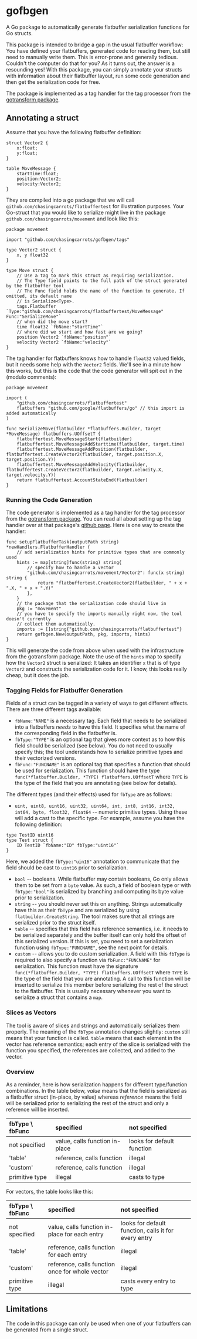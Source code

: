 # gofbgen
A Go package to automatically generate flatbuffer serialization functions for Go structs.

This package is intended to bridge a gap in the usual flatbuffer workflow: You have defined your flatbuffers, generated code for reading them, but still need to manually write them. This is error-prone and generally tedious. Couldn't the computer do that for you? As it turns out, the answer is a resounding yes! With this package, you can simply annotate your structs with information about their flatbuffer layout, run some code generation and then get the serialization code for free.

The package is implemented as a tag handler for the tag processor from the [gotransform package](https://github.com/chasingcarrots/gotransform).

## Annotating a struct
Assume that you have the following flatbuffer definition:
```flatbuffer
struct Vector2 {
    x:float;
    y:float;
}

table MoveMessage {
    startTime:float;
    position:Vector2;
    velocity:Vector2;
}
```
They are compiled into a go package that we will call `github.com/chasingcarrots/flatbuffertest` for illustration purposes. Your Go-struct that you would like to serialize might live in the package `github.com/chasingcarrots/movement` and look like this:
```golang
package movement

import "github.com/chasingcarrots/gofbgen/tags"

type Vector2 struct {
    x, y float32
}

type Move struct {
    // Use a tag to mark this struct as requiring serialization.
    // The Type field points to the full path of the struct generated by the flatbuffer tool
    // The Func field holds the name of the function to generate. If omitted, its default name
    // is Serialize<Type>.
    tags.Flatbuffer `Type:"github.com/chasingcarrots/flatbuffertest/MoveMessage" Func:"SerializeMove"`
    // when did the move start?
    time float32 `fbName:"startTime"`
    // where did we start and how fast are we going?
    position Vector2 `fbName:"position"`
    velocity Vector2 `fbName:"velocity"`
}
```
The tag handler for flatbuffers knows how to handle `float32` valued fields, but it needs some help with the `Vector2` fields. We'll see in a minute how this works, but this is the code that the code generator will spit out in the (modulo comments):

```golang
package movement

import (
	"github.com/chasingcarrots/flatbuffertest"
	flatbuffers "github.com/google/flatbuffers/go" // this import is added automatically
)

func SerializeMove(flatbuilder *flatbuffers.Builder, target *MoveMessage) flatbuffers.UOffsetT {
    flatbuffertest.MoveMessageStart(flatbuilder)
    flatbuffertest.MoveMessageAddStarttime(flatbuilder, target.time)
    flatbuffertest.MoveMessageAddPosition(flatbuilder, flatbuffertest.CreateVector2(flatbuilder, target.position.X, target.position.Y))
    flatbuffertest.MoveMessageAddVelocity(flatbuilder, flatbuffertest.CreateVector2(flatbuilder, target.velocity.X, target.velocity.Y))
	return flatbuffertest.AccountStateEnd(flatbuilder)
}
```

### Running the Code Generation
The code generator is implemented as a tag handler for the tag processor from the [gotransform package](https://github.com/chasingcarrots/gotransform). You can read all about setting up the tag handler over at that package's [github page](https://github.com/chasingcarrots/gotransform). Here is one way to create the handler:

```golang
func setupFlatbufferTask(outputPath string) *newHandlers.FlatbufferHandler {
    // add serialization hints for primitive types that are commonly used
	hints := map[string]func(string) string{
        // specify how to handle a vector
		"github.com/chasingcarrots/movement/Vector2": func(x string) string {
			return "flatbuffertest.CreateVector2(flatbuilder, " + x + ".X, " + x + ".Y)"
		},
    }
    // the package that the serialization code should live in
    pkg := "movement"
    // you have to specify the imports manually right now, the tool doesn't currently 
    // collect them automatically.
	imports := []string{"github.com/chasingcarrots/flatbuffertest"}
	return gofbgen.New(outputPath, pkg, imports, hints)
}
```
This will generate the code from above when used with the infrastructure from the gotransform package. Note the use of the `hints` map to specify how the `Vector2` struct is serialized: It takes an identifier `x` that is of type `Vector2` and constructs the serialization code for it. I know, this looks really cheap, but it does the job.

### Tagging Fields for Flatbuffer Generation
Fields of a struct can be tagged in a variety of ways to get different effects. There are three different tags available:
 * `fbName:"NAME"` is a necessary tag. Each field that needs to be serialized into a flatbuffers *needs* to have this field. It specifies what the name of the corresponding field in the flatbuffer is.
 * `fbType:"TYPE"` is an optional tag that gives more context as to how this field should be serialized (see below). You do not need to usually specify this; the tool understands how to serialize primitive types and their vectorized versions.
 * `fbFunc:"FUNCNAME"` is an optional tag that specifies a function that should be used for serialization. This function should have the type `func(*flatbuffer.Builder, *TYPE) flatbuffers.UOffsetT` where `TYPE` is the type of the field that you are annotating (see below for details).
 
The different types (and their effects) used for `fbType` are as follows:
 * `uint, uint8, uint16, uint32, uint64, int, int8, int16, int32, int64, byte, float32, float64` -- numeric primitive types. Using these will add a cast to the specific type. For example, assume you have the following definition:
 ```golang
 type TestID uint16
 type Test struct {
     ID TestID `fbName:"ID" fbType:"uint16"`
 }
 ```
 Here, we added the `fbType:"uin16"` annotation to communicate that the field should be cast to `uint16` prior to serialization.
 * `bool` -- booleans. While flatbuffer may contain booleans, Go only allows them to be set from a `byte` value. As such, a field of boolean type or with `fbType:"bool"` is serialized by branching and computing its byte value prior to serialization.
 * `string` -- you should never set this on anything. Strings automatically have this as their `fbType` and are serialized by using `flatbuilder.CreateString`. The tool makes sure that all strings are serialized prior to the struct itself.
 * `table` -- specifies that this field has reference semantics, i.e. it needs to be serialized separately and the buffer itself can only hold the offset of this serialized version. If this is set, you need to set a serialization function using `fbType:"FUNCNAME"`, see the next point for details.
 * `custom` -- allows you to do custom serialization. A field with this `fbType` is required to also specify a function via `fbFunc:"FUNCNAME"` for serialization. This function must have the signature `func(*flatbuffer.Builder, *TYPE) flatbuffers.UOffsetT` where `TYPE` is the type of the field that you are annotating. A call to this function will be inserted to serialize this member before serializing the rest of the struct to the flatbuffer. This is usually necessary whenever you want to serialize a struct that contains a `map`.

### Slices as Vectors
The tool is aware of slices and strings and automatically serializes them properly. The meaning of the `fbType` annotation changes slightly: `custom` still means that your function is called. `table` means that each element in the vector has reference semantics; each entry of the slice is serialized with the function you specified, the references are collected, and added to the vector.

### Overview
As a reminder, here is how serialization happens for different type/function combinations. In the table below, *value* means that the field is serialized as a flatbuffer struct (in-place, by value) whereas *reference* means the field will be serialized prior to serializing the rest of the struct and only a reference will be inserted.

| fbType \ fbFunc | specified                      | not specified              |
| :---            | :---                           | :---                       |
| not specified   | value, calls function in-place | looks for default function |
| 'table'         | reference, calls function      | illegal                    |
| 'custom'        | reference, calls function      | illegal                    |
| primitive type  | illegal                        | casts to type              |


For vectors, the table looks like this:

| fbType \ fbFunc | specified                                       | not specified              |
| :---            | :---                                            | :---                       |
| not specified   | value, calls function in-place for each entry   | looks for default function, calls it for every entry |
| 'table'         | reference, calls function for each entry        | illegal                    |
| 'custom'        | reference, calls function once for whole vector | illegal                    |
| primitive type  | illegal                                         | casts every entry to type  |


## Limitations
The code in this package can only be used when one of your flatbuffers can be generated from a single struct.

